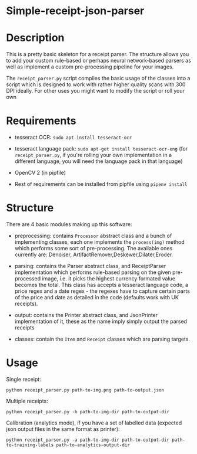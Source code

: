 # Simple-receipt-json-parser

# Description
This is a pretty basic skeleton for a receipt parser. The structure allows you to add your custom rule-based or perhaps neural network-based parsers as well as implement a custom pre-processing pipeline for your images. 

The `receipt_parser.py` script compiles the basic usage of the classes into a script which is designed to work with rather higher quality scans with 300 DPI ideally. For other uses you might want to modify the script or roll your own

# Requirements
- tesseract OCR: `sudo apt install tesseract-ocr`

- tesseract language pack: `sudo apt-get install tesseract-ocr-eng` (for `receipt_parser.py`, if you're rolling your own implementation in a different language, you will need the language pack in that language)

- OpenCV 2 (in pipfile)

- Rest of requirements can be installed from pipfile using `pipenv install`

# Structure

There are 4 basic modules making up this software:

- preprocessing: contains  `Processor` abstract class and a bunch of implementing classes, each one implements the `process(img)` method which performs some sort of pre-processing. The available ones currently are: Denoiser, ArtifactRemover,Deskewer,Dilater,Eroder.

- parsing: contains the Parser abstract class, and ReceiptParser implementation which performs rule-based parsing on the given pre-processed image, i.e. it picks the highest currency formated value becomes the total. This class has accepts a tesseract language code, a price regex and a date regex - the regexes have to capture certain parts of the price and date as detailed in the code (defaults work with UK receipts).

- output: contains the Printer abstract class, and JsonPrinter implementation of it, these as the name imply simply output the parsed receipts

- classes: contain the `Item` and `Receipt` classes which are parsing targets.

# Usage

Single receipt:

`python receipt_parser.py path-to-img.png path-to-output.json`

Multiple receipts:

`python receipt_parser.py -b path-to-img-dir path-to-output-dir`

Calibration (analytics mode), if you have a set of labelled data (expected json output files in the same format as printer):

`python receipt_parser.py -a path-to-img-dir path-to-output-dir path-to-training-labels path-to-analytics-output-dir`